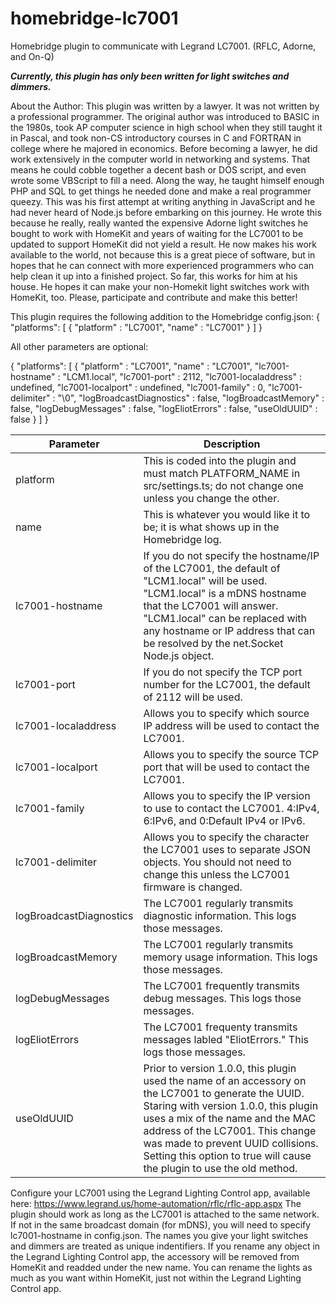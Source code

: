 # homebridge-lc7001
Homebridge plugin to communicate with Legrand LC7001. (RFLC, Adorne, and On-Q)

***Currently, this plugin has only been written for light switches and dimmers.***

About the Author:
This plugin was written by a lawyer. It was not written by a professional programmer. The original author was introduced to BASIC in the 1980s, took AP computer science in high school when they still taught it in Pascal, and took non-CS introductory courses in C and FORTRAN in college where he majored in economics. Before becoming a lawyer, he did work extensively in the computer world in networking and systems. That means he could cobble together a decent bash or DOS script, and even wrote some VBScript to fill a need. Along the way, he taught himself enough PHP and SQL to get things he needed done and make a real programmer queezy. This was his first attempt at writing anything in JavaScript and he had never heard of Node.js before embarking on this journey. He wrote this because he really, really wanted the expensive Adorne light switches he bought to work with HomeKit and years of waiting for the LC7001 to be updated to support HomeKit did not yield a result. He now makes his work available to the world, not because this is a great piece of software, but in hopes that he can connect with more experienced programmers who can help clean it up into a finished project. So far, this works for him at his house. He hopes it can make your non-Homekit light switches work with HomeKit, too. Please, participate and contribute and make this better!

This plugin requires the following addition to the Homebridge config.json:
{
  "platforms": [
    {
      "platform" : "LC7001",
      "name" : "LC7001"
    }
  ]
}

All other parameters are optional:

{
  "platforms": [
    {
      "platform" : "LC7001",
      "name" : "LC7001",
      "lc7001-hostname" : "LCM1.local",
      "lc7001-port" : 2112,
      "lc7001-localaddress" : undefined,
      "lc7001-localport" : undefined,
      "lc7001-family" : 0,
      "lc7001-delimiter" : "\0",
      "logBroadcastDiagnostics" : false,
      "logBroadcastMemory" : false,
      "logDebugMessages" : false,
      "logEliotErrors" : false,
      "useOldUUID" : false
    }
  ]
}

Parameter | Description
--------- | -----------
platform | This is coded into the plugin and must match PLATFORM_NAME in src/settings.ts; do not change one unless you change the other.
name | This is whatever you would like it to be; it is what shows up in the Homebridge log.
lc7001-hostname | If you do not specify the hostname/IP of the LC7001, the default of "LCM1.local" will be used. "LCM1.local" is a mDNS hostname that the LC7001 will answer. "LCM1.local" can be replaced with any hostname or IP address that can be resolved by the net.Socket Node.js object.
lc7001-port | If you do not specify the TCP port number for the LC7001, the default of 2112 will be used.
lc7001-localaddress | Allows you to specify which source IP address will be used to contact the LC7001.
lc7001-localport | Allows you to specify the source TCP port that will be used to contact the LC7001.
lc7001-family | Allows you to specify the IP version to use to contact the LC7001. 4:IPv4, 6:IPv6, and 0:Default IPv4 or IPv6.
lc7001-delimiter | Allows you to specify the character the LC7001 uses to separate JSON objects. You should not need to change this unless the LC7001 firmware is changed.
logBroadcastDiagnostics | The LC7001 regularly transmits diagnostic information. This logs those messages.
logBroadcastMemory | The LC7001 regularly transmits memory usage information. This logs those messages.
logDebugMessages |  The LC7001 frequently transmits debug messages. This logs those messages.
logEliotErrors | The LC7001 frequenty transmits messages labled "EliotErrors." This logs those messages.
useOldUUID | Prior to version 1.0.0, this plugin used the name of an accessory on the LC7001 to generate the UUID. Staring with version 1.0.0, this plugin uses a mix of the name and the MAC address of the LC7001. This change was made to prevent UUID collisions. Setting this option to true will cause the plugin to use the old method.

Configure your LC7001 using the Legrand Lighting Control app, available here: https://www.legrand.us/home-automation/rflc/rflc-app.aspx
The plugin should work as long as the LC7001 is attached to the same network. If not in the same broadcast domain (for mDNS), you will need to specify lc7001-hostname in config.json. 
The names you give your light switches and dimmers are treated as unique indentifiers. If you rename any object in the Legrand Lighting Control app, the accessory will be removed from HomeKit and readded under the new name. You can rename the lights as much as you want within HomeKit, just not within the Legrand Lighting Control app.
